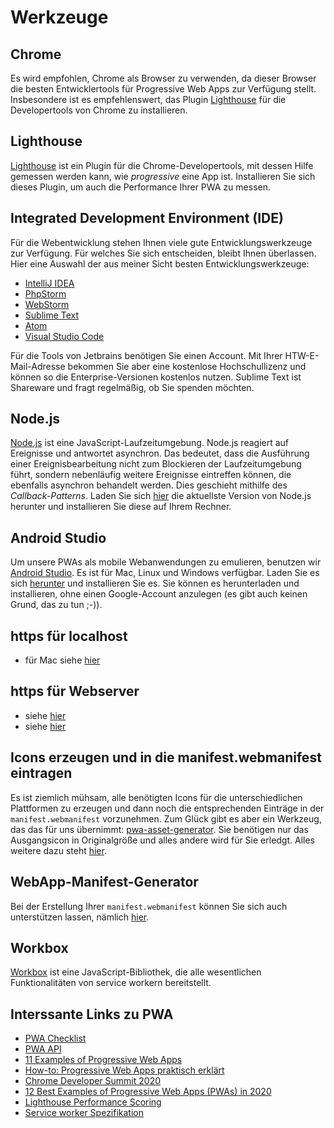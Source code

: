 # Werkzeuge

## Chrome

Es wird empfohlen, Chrome als Browser zu verwenden, da dieser Browser die besten Entwicklertools für Progressive Web Apps zur Verfügung stellt. Insbesondere ist es empfehlenswert, das Plugin [Lighthouse](https://chrome.google.com/webstore/detail/lighthouse) für die Developertools von Chrome zu installieren. 

## Lighthouse 

[Lighthouse](https://chrome.google.com/webstore/detail/lighthouse) ist ein Plugin für die Chrome-Developertools, mit dessen Hilfe gemessen werden kann, wie *progressive* eine App ist. Installieren Sie sich dieses Plugin, um auch die Performance Ihrer PWA zu messen.

## Integrated Development Environment (IDE)

Für die Webentwicklung stehen Ihnen viele gute Entwicklungswerkzeuge zur Verfügung. Für welches Sie sich entscheiden, bleibt Ihnen überlassen. Hier eine Auswahl der aus meiner Sicht besten Entwicklungswerkzeuge:

- [IntelliJ IDEA](https://www.jetbrains.com/de-de/idea/)
- [PhpStorm](https://www.jetbrains.com/de-de/phpstorm/)
- [WebStorm](https://www.jetbrains.com/de-de/webstorm/)
- [Sublime Text](https://www.sublimetext.com/)
- [Atom](https://atom.io/)
- [Visual Studio Code](https://code.visualstudio.com/)

Für die Tools von Jetbrains benötigen Sie einen Account. Mit Ihrer HTW-E-Mail-Adresse bekommen Sie aber eine kostenlose Hochschullizenz und können so die Enterprise-Versionen kostenlos nutzen. Sublime Text ist Shareware und fragt regelmäßig, ob Sie spenden möchten.  


## Node.js

[Node.js](https://nodejs.org/en/) ist eine JavaScript-Laufzeitumgebung. Node.js reagiert auf Ereignisse und antwortet asynchron. Das bedeutet, dass die Ausführung einer Ereignisbearbeitung nicht zum Blockieren der Laufzeitumgebung führt, sondern nebenläufig weitere Ereignisse eintreffen können, die ebenfalls asynchron behandelt werden. Dies geschieht mithilfe des *Callback-Patterns*. Laden Sie sich [hier](https://nodejs.org/en/download/) die aktuellste Version von Node.js herunter und installieren Sie diese auf Ihrem Rechner.

## Android Studio

Um unsere PWAs als mobile Webanwendungen zu emulieren, benutzen wir [Android Studio](https://developer.android.com/studio). Es ist für Mac, Linux und Windows verfügbar. Laden Sie es sich [herunter](https://developer.android.com/studio#downloads) und installieren Sie es. Sie können es herunterladen und installieren, ohne einen Google-Account anzulegen (es gibt auch keinen Grund, das zu tun ;-)).

## https für localhost

- für Mac siehe [hier](https://medium.com/@jonsamp/how-to-set-up-https-on-localhost-for-macos-b597bcf935ee)

## https für Webserver

- siehe [hier](https://letsencrypt.org/getting-started/)
- siehe [hier](https://certbot.eff.org/)

## Icons erzeugen und in die manifest.webmanifest eintragen

Es ist ziemlich mühsam, alle benötigten Icons für die unterschiedlichen Plattformen zu erzeugen und dann noch die entsprechenden Einträge in der `manifest.webmanifest` vorzunehmen. Zum Glück gibt es aber ein Werkzeug, das das für uns übernimmt: [pwa-asset-generator](https://www.npmjs.com/package/pwa-asset-generator). Sie benötigen nur das Ausgangsicon in Originalgröße und alles andere wird für Sie erledgt. Alles weitere dazu steht [hier](https://www.npmjs.com/package/pwa-asset-generator).

## WebApp-Manifest-Generator

Bei der Erstellung Ihrer `manifest.webmanifest` können Sie sich auch unterstützen lassen, nämlich [hier](https://app-manifest.firebaseapp.com/).

## Workbox

[Workbox](https://developers.google.com/web/tools/workbox) ist eine JavaScript-Bibliothek, die alle wesentlichen Funktionalitäten von service workern bereitstellt. 

## Interssante Links zu PWA

- [PWA Checklist](https://web.dev/pwa-checklist/)
- [PWA API](https://pwafire.org/)
- [11 Examples of Progressive Web Apps](https://medium.com/@the_manifest/11-examples-of-progressive-web-apps-944f6db25a5a)
- [How-to: Progressive Web Apps praktisch erklärt](https://entwickler.de/online/web/progressive-web-apps-tutorial-tipps-579830771.html)
- [Chrome Developer Summit 2020](https://youtube.com/playlist?list=PLNYkxOF6rcIDzLmWaDwfHVZJl1Q5RFgOR)
- [12 Best Examples of Progressive Web Apps (PWAs) in 2020](https://www.simicart.com/blog/progressive-web-apps-examples/)
- [Lighthouse Performance Scoring](https://web.dev/performance-scoring/)
- [Service worker Spezifikation](https://html.spec.whatwg.org/multipage/workers.html#workers)